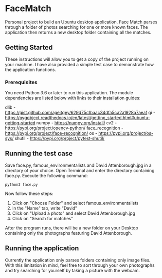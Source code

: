 # FaceMatch

Personal project to build an Ubuntu desktop application. Face Match parses through a folder of photos searching for one or more known faces. The application then returns a new desktop folder containing all the matches.

## Getting Started

These instructions will allow you to get a copy of the project running on your machine. I have also provided a simple test case to demonstrate how the application functions.

### Prerequisites

You need Python 3.6 or later to run this application. The module dependencies are listed below with links to their installation guides:

dlib - https://gist.github.com/ageitgey/629d75c1baac34dfa5ca2a1928a7aeaf
gi - https://pygobject.readthedocs.io/en/latest/getting_started.html#ubuntu-getting-started
numpy - https://numpy.org/install/
cv2 - https://pypi.org/project/opencv-python/
face_recognition - https://pypi.org/project/face-recognition/
os - https://pypi.org/project/os-sys/
shutil - https://pypi.org/project/pytest-shutil/

## Running the test case

Save face.py, famous_environmentalists and David Attenborough.jpg in a directory of your choice. Open Terminal and enter the directory containing face.py. Execute the following command:
```
python3 face.py
```
Now follow these steps:

1. Click on "Choose Folder" and select famous_environmentalists
2. In the "Name" tab, write "David"
3. Click on "Upload a photo" and select David Attenborough.jpg
4. Click on "Search for matches"

After the program runs, there will be a new folder on your Desktop containing only the photographs featuring David Attenborough.

## Running the application

Currently the application only parses folders containing only image files. With this limitation in mind, feel free to sort through your own photographs and try searching for yourself by taking a picture with the webcam.



